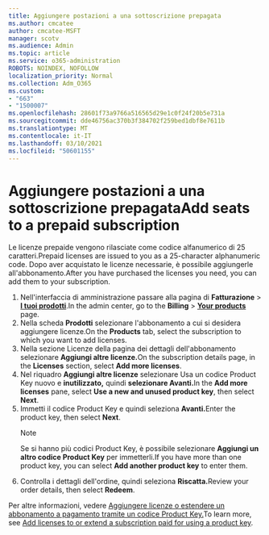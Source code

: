 ```yaml
---
title: Aggiungere postazioni a una sottoscrizione prepagata
ms.author: cmcatee
author: cmcatee-MSFT
manager: scotv
ms.audience: Admin
ms.topic: article
ms.service: o365-administration
ROBOTS: NOINDEX, NOFOLLOW
localization_priority: Normal
ms.collection: Adm_O365
ms.custom:
- "663"
- "1500007"
ms.openlocfilehash: 28601f73a9766a516565d29e1c0f24f20b5e731a
ms.sourcegitcommit: dde46756ac370b3f384702f259bed1dbf8e7611b
ms.translationtype: MT
ms.contentlocale: it-IT
ms.lasthandoff: 03/10/2021
ms.locfileid: "50601155"
---
```

# <a name="add-seats-to-a-prepaid-subscription"></a><span data-ttu-id="a1a04-102">Aggiungere postazioni a una sottoscrizione prepagata</span><span class="sxs-lookup"><span data-stu-id="a1a04-102">Add seats to a prepaid subscription</span></span>

<span data-ttu-id="a1a04-103">Le licenze prepaide vengono rilasciate come codice alfanumerico di 25 caratteri.</span><span class="sxs-lookup"><span data-stu-id="a1a04-103">Prepaid licenses are issued to you as a 25-character alphanumeric code.</span></span> <span data-ttu-id="a1a04-104">Dopo aver acquistato le licenze necessarie, è possibile aggiungerle all'abbonamento.</span><span class="sxs-lookup"><span data-stu-id="a1a04-104">After you have purchased the licenses you need, you can add them to your subscription.</span></span>

1. <span data-ttu-id="a1a04-105">Nell'interfaccia di amministrazione passare alla pagina di **Fatturazione** > **[I tuoi prodotti](https://go.microsoft.com/fwlink/p/?linkid=842054)**.</span><span class="sxs-lookup"><span data-stu-id="a1a04-105">In the admin center, go to the **Billing** > **[Your products](https://go.microsoft.com/fwlink/p/?linkid=842054)** page.</span></span>
2. <span data-ttu-id="a1a04-106">Nella scheda **Prodotti** selezionare l'abbonamento a cui si desidera aggiungere licenze.</span><span class="sxs-lookup"><span data-stu-id="a1a04-106">On the **Products** tab, select the subscription to which you want to add licenses.</span></span>
3. <span data-ttu-id="a1a04-107">Nella sezione Licenze della  pagina dei dettagli dell'abbonamento selezionare **Aggiungi altre licenze.**</span><span class="sxs-lookup"><span data-stu-id="a1a04-107">On the subscription details page, in the **Licenses** section, select **Add more licenses**.</span></span>
4. <span data-ttu-id="a1a04-108">Nel riquadro **Aggiungi altre licenze** selezionare Usa un codice Product Key nuovo e **inutilizzato,** quindi **selezionare Avanti.**</span><span class="sxs-lookup"><span data-stu-id="a1a04-108">In the **Add more licenses** pane, select **Use a new and unused product key**, then select **Next**.</span></span>
5. <span data-ttu-id="a1a04-109">Immetti il codice Product Key e quindi seleziona **Avanti.**</span><span class="sxs-lookup"><span data-stu-id="a1a04-109">Enter the product key, then select **Next**.</span></span>
    > [!NOTE]
    > <span data-ttu-id="a1a04-110">Se si hanno più codici Product Key, è possibile selezionare **Aggiungi un altro codice Product Key** per immetterli.</span><span class="sxs-lookup"><span data-stu-id="a1a04-110">If you have more than one product key, you can select **Add another product key** to enter them.</span></span>
6. <span data-ttu-id="a1a04-111">Controlla i dettagli dell'ordine, quindi seleziona **Riscatta.**</span><span class="sxs-lookup"><span data-stu-id="a1a04-111">Review your order details, then select **Redeem**.</span></span>

<span data-ttu-id="a1a04-112">Per altre informazioni, vedere [Aggiungere licenze o estendere un abbonamento a pagamento tramite un codice Product Key.](https://docs.microsoft.com/microsoft-365/commerce/licenses/add-licenses-using-product-key)</span><span class="sxs-lookup"><span data-stu-id="a1a04-112">To learn more, see [Add licenses to or extend a subscription paid for using a product key](https://docs.microsoft.com/microsoft-365/commerce/licenses/add-licenses-using-product-key).</span></span>